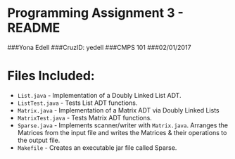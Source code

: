 # Programming Assignment 3 - README

###Yona Edell
###CruzID: yedell
###CMPS 101
###02/01/2017

# Files Included:

* `List.java` - Implementation of a Doubly Linked List ADT.
* `ListTest.java` - Tests List ADT functions.
* `Matrix.java` - Implementation of a Matrix ADT via Doubly Linked Lists
* `MatrixTest.java` - Tests Matrix ADT functions.
* `Sparse.java` -	Implements scanner/writer with `Matrix.java`. Arranges the Matrices from the input file and writes the Matrices & their operations to the output file.
* `Makefile` - Creates an executable jar file called Sparse.
